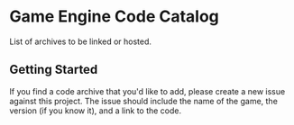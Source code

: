 # Game Engine Code Catalog
List of archives to be linked or hosted.

## Getting Started
If you find a code archive that you'd like to add, please create a new issue against this project.
The issue should include the name of the game, the version (if you know it), and a link to the code.
